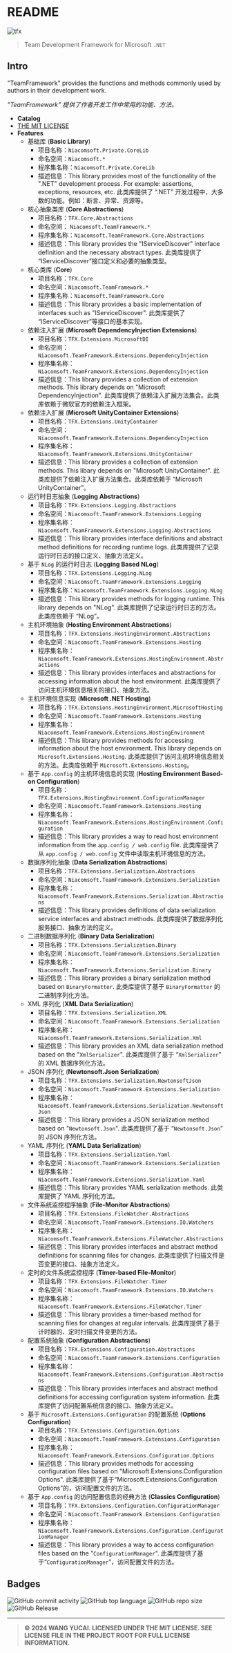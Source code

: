 # README

![tfx](./assets/tfx.png)

> Team Development Framework for Microsoft `.NET`

## Intro

"TeamFramework" provides the functions and methods commonly used by authors in their development work.

*"TeamFramework" 提供了作者开发工作中常用的功能、方法。*

- **Catalog**
- [THE MIT LICENSE](LICENSE.md#the-mit-license)
- **Features**
  - 基础库 (**Basic Library**)
    - 项目名称：`Niacomsoft.Private.CoreLib`
    - 命名空间：`Niacomsoft.*`
    - 程序集名称：`Niacomsoft.Private.CoreLib`
    - 描述信息：This library provides most of the functionality of the ".NET" development process. For example: assertions, exceptions, resources, etc. 此类库提供了 “.NET” 开发过程中，大多数的功能。例如：断言、异常、资源等。
  - 核心抽象类库 (**Core Abstractions**)
    - 项目名称：`TFX.Core.Abstractions`
    - 命名空间： `Niacomsoft.TeamFramework.*`
    - 程序集名称：`Niacomsoft.TeamFramework.Core.Abstractions`
    - 描述信息：This library provides the "IServiceDiscover" interface definition and the necessary abstract types. 此类库提供了 “IServiceDiscover”接口定义和必要的抽象类型。
  - 核心类库 (**Core**)
    - 项目名称：`TFX.Core`
    - 命名空间：`Niacomsoft.TeamFramework.*`
    - 程序集名称：`Niacomsoft.TeamFramework.Core`
    - 描述信息：This library provides a basic implementation of interfaces such as "IServiceDiscover". 此类库提供了 “IServiceDiscover”等接口的基本实现。
  - 依赖注入扩展 (**Microsoft DependencyInjection Extensions**)
    - 项目名称：`TFX.Extensions.MicrosoftDI`
    - 命名空间：`Niacomsoft.TeamFramework.Extensions.DependencyInjection`
    - 程序集名称：`Niacomsoft.TeamFramework.Extensions.DependencyInjection`
    - 描述信息：This library provides a collection of extension methods. This library depends on "Microsoft DependencyInjection". 此类库提供了依赖注入扩展方法集合。此类库依赖于微软官方的依赖注入框架。
  - 依赖注入扩展 (**Microsoft UnityContainer Extensions**)
    - 项目名称：`TFX.Extensions.UnityContainer`
    - 命名空间：`Niacomsoft.TeamFramework.Extensions.DependencyInjection`
    - 程序集名称：`Niacomsoft.TeamFramework.Extensions.UnityContainer`
    - 描述信息：This library provides a collection of extension methods. This libary depends on "Microsoft UnityContainer". 此类库提供了依赖注入扩展方法集合。此类库依赖于 “Microsoft UnityContainer”。
  - 运行时日志抽象 (**Logging Abstractions**)
    - 项目名称：`TFX.Extensions.Logging.Abstractions`
    - 命名空间：`Niacomsoft.TeamFramework.Extensions.Logging`
    - 程序集名称：`Niacomsoft.TeamFramework.Extensions.Logging.Abstractions`
    - 描述信息：This library provides interface definitions and abstract method definitions for recording runtime logs. 此类库提供了记录运行时日志的接口定义、抽象方法定义。
  - 基于 `NLog` 的运行时日志 (**Logging Based NLog**)
    - 项目名称：`TFX.Extensions.Logging.NLog`
    - 命名空间：`Niacomsoft.TeamFramework.Extensions.Logging`
    - 程序集名称：`Niacomsoft.TeamFramework.Extensions.Logging.NLog`
    - 描述信息：This library provides methods for logging runtime. This library depends on "NLog".  此类库提供了记录运行时日志的方法。此类库依赖于 “NLog”。
  - 主机环境抽象 (**Hosting Environment Abstractions**)
    - 项目名称：`TFX.Extensions.HostingEnvironment.Abstractions`
    - 命名空间：`Niacomsoft.TeamFramework.Extensions.Hosting`
    - 程序集名称：`Niacomsoft.TeamFramework.Extensions.HostingEnvironment.Abstractions`
    - 描述信息：This library provides interfaces and abstractions for accessing information about the host environment. 此类库提供了访问主机环境信息相关的接口、抽象方法。
  - 主机环境信息实现 (**Microsoft .NET Hosting**)
    - 项目名称：`TFX.Extensions.HostingEnvironment.MicrosoftHosting`
    - 命名空间：`Niacomsoft.TeamFramework.Extensions.Hosting`
    - 程序集名称：`Niacomsoft.TeamFramework.Extensions.HostingEnvironment`
    - 描述信息：This library provides methods for accessing information about the host environment. This library depends on `Microsoft.Extensions.Hosting`. 此类库提供了访问主机环境信息相关的方法。此类库依赖于 `Microsoft.Extensions.Hosting`。
  - 基于 `App.config` 的主机环境信息的实现 (**Hosting Environment Based-on Configuration**)
    - 项目名称：`TFX.Extensions.HostingEnvironment.ConfigurationManager`
    - 命名空间：`Niacomsoft.TeamFramework.Extensions.Hosting`
    - 程序集名称：`Niacomsoft.TeamFramework.Extensions.HostingEnvironment.Configuration`
    - 描述信息：This library provides a way to read host environment information from the `app.config / web.config` file. 此类库提供了从 `app.config / web.config` 文件中读取主机环境信息的方法。
  - 数据序列化抽象 (**Data Serialization Abstractions**)
    - 项目名称：`TFX.Extensions.Serialization.Abstractions`
    - 命名空间：`Niacomsoft.TeamFramework.Extensions.Serialization`
    - 程序集名称：`Niacomsoft.TeamFramework.Extensions.Serialization.Abstractions`
    - 描述信息：This library provides definitions of data serialization service interfaces and abstract methods. 此类库提供了数据序列化服务接口、抽象方法的定义。
  - 二进制数据序列化 (**Binary Data Serialization**)
    - 项目名称：`TFX.Extensions.Serialization.Binary`
    - 命名空间：`Niacomsoft.TeamFramework.Extensions.Serialization`
    - 程序集名称：`Niacomsoft.TeamFramework.Extensions.Serialization.Binary`
    - 描述信息：This library provides a binary serialization method based on `BinaryFormatter`. 此类库提供了基于 `BinaryFormatter` 的二进制序列化方法。
  - XML 序列化 (**XML Data Serialization**)
    - 项目名称：`TFX.Extensions.Serialization.XML`
    - 命名空间：`Niacomsoft.TeamFramework.Extensions.Serialization`
    - 程序集名称：`Niacomsoft.TeamFramework.Extensions.Serialization.Xml`
    - 描述信息：This library provides an XML data serialization method based on the "`XmlSerializer`". 此类库提供了基于 “`XmlSerializer`” 的 XML 数据序列化方法。
  - JSON 序列化 (**Newtonsoft.Json Serialization**)
    - 项目名称：`TFX.Extensions.Serialization.NewtonsoftJson`
    - 命名空间：`Niacomsoft.TeamFramework.Extensions.Serialization`
    - 程序集名称：`Niacomsoft.TeamFramework.Extensions.Serialization.NewtonsoftJson`
    - 描述信息：This library provides a JSON serialization method based on "`Newtonsoft.Json`". 此类库提供了基于 “`Newtonsoft.Json`” 的 JSON 序列化方法。
  - YAML 序列化 (**YAML Data Serialization**)
    - 项目名称：`TFX.Extensions.Serialization.Yaml`
    - 命名空间：`Niacomsoft.TeamFramework.Extensions.Serialization`
    - 程序集名称：`Niacomsoft.TeamFramework.Extensions.Serialization.Yaml`
    - 描述信息：This library provides YAML serialization methods. 此类库提供了 YAML 序列化方法。
  - 文件系统监控程序抽象 (**File-Monitor Abstractions**)
    - 项目名称：`TFX.Extensions.FileWatcher.Abstractions`
    - 命名空间：`Niacomsoft.TeamFramework.Extensions.IO.Watchers`
    - 程序集名称：`Niacomsoft.TeamFramework.Extensions.FileWatcher.Abstractions`
    - 描述信息：This library provides interfaces and abstract method definitions for scanning files for changes. 此类库提供了扫描文件是否变更的接口、抽象方法定义。
  - 定时的文件系统监控程序 (**Timer-based File-Monitor**)
    - 项目名称：`TFX.Extensions.FileWatcher.Timer`
    - 命名空间：`Niacomsoft.TeamFramework.Extensions.IO.Watchers`
    - 程序集名称：`Niacomsoft.TeamFramework.Extensions.FileWatcher.Timer`
    - 描述信息：This library provides a timer-based method for scanning files for changes at regular intervals. 此类库提供了基于计时器的、定时扫描文件变更的方法。
  - 配置系统抽象 (**Configuration Abstractions**)
    - 项目名称：`TFX.Extensions.Configuration.Abstractions`
    - 命名空间：`Niacomsoft.TeamFramework.Extensions.Configuration`
    - 程序集名称：`Niacomsoft.TeamFramework.Extensions.Configuration.Abstractions`
    - 描述信息：This library provides interfaces and abstract method definitions for accessing configuration system information. 此类库提供了访问配置系统信息的接口、抽象方法定义。
  - 基于 `Microsoft.Extensions.Configuration` 的配置系统 (**Options Configuration**)
    - 项目名称：`TFX.Extensions.Configuration.Options`
    - 命名空间：`Niacomsoft.TeamFramework.Extensions.Configuration`
    - 程序集名称：`Niacomsoft.TeamFramework.Extensions.Configuration.Options`
    - 描述信息：This library provides methods for accessing configuration files based on "Microsoft.Extensions.Configuration Options". 此类库提供了基于“Microsoft.Extensions.Configuration Options”的，访问配置文件的方法。
  - 基于 `App.config` 的访问配置信息的经典方法 (**Classics Configuration**)
    - 项目名称：`TFX.Extensions.Configuration.ConfigurationManager`
    - 命名空间：`Niacomsoft.TeamFramework.Extensions.Configuration`
    - 程序集名称：`Niacomsoft.TeamFramework.Extensions.Configuration.ConfigurationManager`
    - 描述信息：This library provides a way to access configuration files based on the "`ConfigurationManager`". 此类库提供了基于“`ConfigurationManager`”，访问配置文件的方法。


## Badges

![GitHub commit activity](https://img.shields.io/github/commit-activity/y/niacomsoft/teamframework-dotnet?style=for-the-badge&logo=github&label=Git%20Commits) ![GitHub top language](https://img.shields.io/github/languages/top/niacomsoft/teamframework-dotnet?style=for-the-badge&label=CSharp) ![GitHub repo size](https://img.shields.io/github/repo-size/niacomsoft/teamframework-dotnet?style=for-the-badge) ![GitHub Release](https://img.shields.io/github/v/release/niacomsoft/teamframework-dotnet?include_prereleases&display_name=tag&style=for-the-badge&logo=github)

----



>   **© 2024 WANG YUCAI. LICENSED UNDER THE MIT LICENSE. SEE LICENSE FILE IN THE PROJECT ROOT FOR FULL LICENSE INFORMATION.**